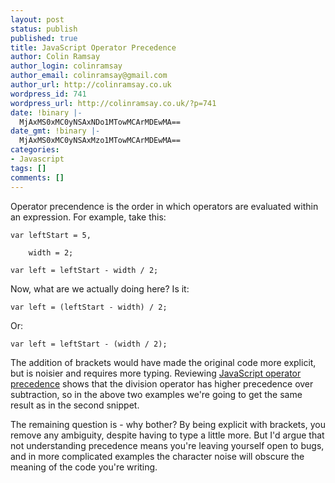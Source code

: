 ```yaml
---
layout: post
status: publish
published: true
title: JavaScript Operator Precedence
author: Colin Ramsay
author_login: colinramsay
author_email: colinramsay@gmail.com
author_url: http://colinramsay.co.uk
wordpress_id: 741
wordpress_url: http://colinramsay.co.uk/?p=741
date: !binary |-
  MjAxMS0xMC0yNSAxNDo1MTowMCArMDEwMA==
date_gmt: !binary |-
  MjAxMS0xMC0yNSAxMzo1MTowMCArMDEwMA==
categories:
- Javascript
tags: []
comments: []
---
```

<p>Operator precendence is the order in which operators are evaluated within an expression. For example, take this:</p>
<p><code class="javascript">var leftStart = 5,<br />
    width = 2;<br />
var left = leftStart - width / 2;</code></p>
<p>Now, what are we actually doing here? Is it:</p>
<p><code class="javascript">var left = (leftStart - width) / 2;</code></p>
<p>Or:</p>
<p><code class="javascript">var left = leftStart - (width / 2);</code></p>
<p>The addition of brackets would have made the original code more explicit, but is noisier and requires more typing. Reviewing <a href="https://developer.mozilla.org/en/JavaScript/Reference/Operators/Operator_Precedence">JavaScript operator precedence</a> shows that the division operator has higher precedence over subtraction, so in the above two examples we're going to get the same result as in the second snippet.</p>
<p>The remaining question is - why bother? By being explicit with brackets, you remove any ambiguity, despite having to type a little more. But I'd argue that not understanding precedence means you're leaving yourself open to bugs, and in more complicated examples the character noise will obscure the meaning of the code you're writing.</p>
